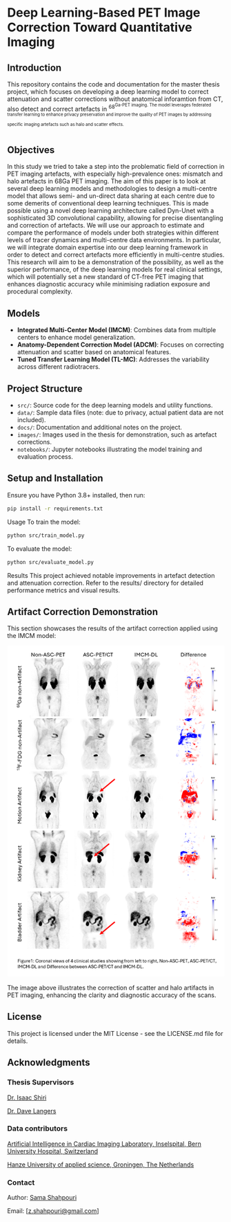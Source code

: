 # Deep Learning-Based PET Image Correction Toward Quantitative Imaging

## Introduction
This repository contains the code and documentation for the  master thesis project, which focuses on developing a deep learning model to correct attenuation and scatter corrections without anatomical inforamtion from CT, also detect and correct artefacts in <sup>68<sup>Ga-PET imaging. The model leverages federated transfer learning to enhance privacy preservation and improve the quality of PET images by addressing specific imaging artefacts such as halo and scatter effects.

## Objectives
In this study we tried to take a step into the problematic field of correction in PET imaging artefacts, with especially high-prevalence ones: mismatch and halo artefacts in 68Ga PET imaging. The aim of this paper is to look at several deep learning models and methodologies to design a multi-centre model that allows semi- and un-direct data sharing at each centre due to some demerits of conventional deep learning techniques. This is made possible using a novel deep learning architecture called Dyn-Unet with a sophisticated 3D convolutional capability, allowing for precise disentangling and correction of artefacts.
We will use our approach to estimate and compare the performance of models under both strategies within different levels of tracer dynamics and multi-centre data environments. In particular, we will integrate domain expertise into our deep learning framework in order to detect and correct artefacts more efficiently in multi-centre studies.
This research will aim to be a demonstration of the possibility, as well as the superior performance, of the deep learning models for real clinical settings, which will potentially set a new standard of CT-free PET imaging that enhances diagnostic accuracy while minimising radiation exposure and procedural complexity.

## Models
- **Integrated Multi-Center Model (IMCM)**: Combines data from multiple centers to enhance model generalization.
- **Anatomy-Dependent Correction Model (ADCM)**: Focuses on correcting attenuation and scatter based on anatomical features.
- **Tuned Transfer Learning Model (TL-MC)**: Addresses the variability across different radiotracers.

## Project Structure
- `src/`: Source code for the deep learning models and utility functions.
- `data/`: Sample data files (note: due to privacy, actual patient data are not included).
- `docs/`: Documentation and additional notes on the project.
- `images/`: Images used in the thesis for demonstration, such as artefact corrections.
- `notebooks/`: Jupyter notebooks illustrating the model training and evaluation process.

## Setup and Installation
Ensure you have Python 3.8+ installed, then run:
```bash
pip install -r requirements.txt
```


Usage
To train the model:
```bash
python src/train_model.py
```

To evaluate the model:
```bash
python src/evaluate_model.py
```

Results
This project achieved notable improvements in artefact detection and attenuation correction. Refer to the results/ directory for detailed performance metrics and visual results.

## Artifact Correction Demonstration

This section showcases the results of the artifact correction applied using the IMCM model:

![Artifact Correction](Results/artifact_correction_before_after.png)

The image above illustrates the correction of scatter and halo artifacts in PET imaging, enhancing the clarity and diagnostic accuracy of the scans.

## License
This project is licensed under the MIT License - see the LICENSE.md file for details.


## Acknowledgments

### Thesis Supervisors
[Dr. Isaac Shiri](https://www.linkedin.com/in/isaac-shiri-8267936a/)

[Dr. Dave Langers](https://www.linkedin.com/in/landsgevaer?lipi=urn%3Ali%3Apage%3Ad_flagship3_profile_view_base_contact_details%3BerFYPiYaQHiiIPvgurheWQ%3D%3D)

### Data contributors
[Artificial Intelligence in Cardiac Imaging Laboratory, Inselspital, Bern University Hospital, Switzerland](https://inselgruppe.ch/de/die-insel-gruppe)

[Hanze University of applied science, Groningen, The Netherlands](https://www.hanze.nl/nl)

### Contact
Author: [Sama Shahpouri](https://www.linkedin.com/in/zohreh-shahpouri/)

Email: [z.shahpouri@gmail.com]

